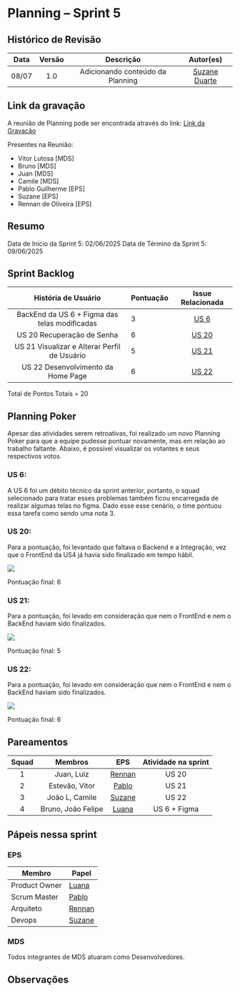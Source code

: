 # Planning – Sprint 5

## Histórico de Revisão
| Data | Versão | Descrição | Autor(es)|
|:----:|:------:|:---------:|:--------:|
| 08/07 | 1.0 | Adicionando conteúdo da Planning | [Suzane Duarte](https://github.com/suzaneaduarte)|

## Link da gravação 

A reunião de Planning pode ser encontrada através do link: [Link da Gravação](https://unbbr.sharepoint.com/sites/Time1-EPSMDS/_layouts/15/stream.aspx?id=%2Fsites%2FTime1%2DEPSMDS%2FDocumentos%20Compartilhados%2FGeneral%2FRecordings%2FReuni%C3%A3o%20Geral%2D20250603%5F201620%2DGrava%C3%A7%C3%A3o%20de%20Reuni%C3%A3o%2Emp4&referrer=StreamWebApp%2EWeb&referrerScenario=AddressBarCopied%2Eview%2Ede96941d%2Dbf98%2D45d4%2D9a97%2D5cc293ac33f1)

Presentes na Reunião:

- Vitor Lutosa [MDS]
- Bruno [MDS]
- Juan [MDS]
- Camile [MDS]
- Pablo Guilherme [EPS]
- Suzane [EPS]
- Rennan de Oliveira [EPS]

## Resumo 

Data de Início da Sprint 5: 02/06/2025
Data de Término da Sprint 5: 09/06/2025

## Sprint Backlog

| **História de Usuário**                                                            | **Pontuação** | **Issue Relacionada**|
| :--------------------------------------------------------------------: | :------------- | :-----------: | 
| BackEnd da US 6 + Figma das telas modificadas | 3 |       [US 6](https://github.com/fga-eps-mds/2025.1-VaiPelaSombra-docs/issues/18)       | 
| US 20 Recuperação de Senha | 6 |       [US 20](https://github.com/fga-eps-mds/2025.1-VaiPelaSombra-docs/issues/47)       | 
| US 21 Visualizar e Alterar Perfil de Usuário | 5 |       [US 21](https://github.com/fga-eps-mds/2025.1-VaiPelaSombra-docs/issues/48)       | 
| US 22 Desenvolvimento da Home Page | 6 |       [US 22](https://github.com/fga-eps-mds/2025.1-VaiPelaSombra-docs/issues/49)       | 

Total de Pontos Totais = 20

## Planning Poker 

Apesar das atividades serem retroativas, foi realizado um novo Planning Poker para que a equipe pudesse pontuar novamente, mas em relação ao trabalho faltante. Abaixo, é possível visualizar os votantes e seus respectivos votos. 

### US 6:

A US 6 foi um débito técnico da sprint anterior, portanto, o squad selecionado para tratar esses problemas também ficou encarregada de realizar algumas telas no figma. Dado esse esse cenário, o time pontuou essa tarefa como sendo uma nota 3.  

### US 20: 

Para a pontuação, foi levantado que faltava o Backend e a Integração, vez que o FrontEnd da US4 já havia sido finalizado em tempo hábil. 

![](../assets/pontuacao-20.png)

Pontuação final: 6

### US 21:

Para a pontuação, foi levado em consideração que nem o FrontEnd e nem o BackEnd haviam sido finalizados. 

![](../assets/pontuacao-21.png)

Pontuação final: 5

### US 22: 

Para a pontuação, foi levado em consideração que nem o FrontEnd e nem o BackEnd haviam sido finalizados. 

![](../assets/pontuacao-22.png)

Pontuação final: 6

## Pareamentos

| Squad | Membros | EPS | Atividade na sprint |
|:--------: | :-------: | :-------:| :-----:|
| 1 | Juan, Luiz  | [Rennan](https://github.com/renannOgomes) | US 20 |
| 2 | Estevão, Vitor | [Pablo](https://github.com/PabloGJBS) | US 21  |
| 3 | João L, Camile | [Suzane](https://github.com/suzaneaduarte) | US 22 |
| 4 | Bruno, João Felipe | [Luana](https://github.com/luanatorress) | US 6 + Figma |

## Pápeis nessa sprint

### EPS

Membro| Papel
------------ | --------------
Product Owner |  [Luana](https://github.com/luanatorress)
Scrum Master | [Pablo](https://github.com/PabloGJBS) 
Arquiteto | [Rennan](https://github.com/renannOgomes)
Devops | [Suzane](https://github.com/suzaneaduarte) 

### MDS

Todos integrantes de MDS atuaram como Desenvolvedores. 

## Observações